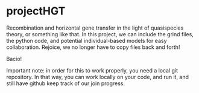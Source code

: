 # projectHGT

Recombination and horizontal gene transfer in the light of quasispecies theory, or something like that.
In this project, we can include the grind files, the python code, and potential individual-based models for easy collaboration.
Rejoice, we no longer have to copy files back and forth!

Bacio!

Important note: in order for this to work properly, you need a local git repository. In that way, you can work locally on your code,
and run it, and still have github keep track of our join progress.
